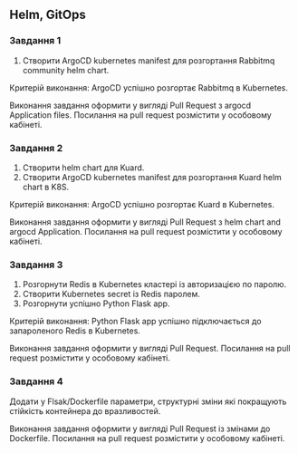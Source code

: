 ## Helm, GitOps

### Завдання 1
1. Cтворити  ArgoCD kubernetes manifest для розгортання Rabbitmq community helm chart.

Критерій виконання:
ArgoCD успішно розгортає Rabbitmq в Kubernetes.

Виконання завдання оформити у вигляді Pull Request з argocd Application files.
Посилання на pull request розмістити у особовому кабінеті.

### Завдання 2
1. Створити helm chart для Kuard.
2. Cтворити  ArgoCD kubernetes manifest для розгортання Kuard helm chart в K8S.

Критерій виконання:
ArgoCD успішно розгортає Kuard в Kubernetes.

Виконання завдання оформити у вигляді Pull Request з helm chart and argocd Application.
Посилання на pull request розмістити у особовому кабінеті.

### Завдання 3
1. Розгорнути Redis в Kubernetes кластері із авторизацією по паролю.
2. Cтворити Kubernetes secret із Redis паролем.
3. Розгорнути успішно Python Flask app.

Критерій виконання:
Python Flask app успішно підключається до запароленого Redis в Kubernetes.

Виконання завдання оформити у вигляді Pull Request.
Посилання на pull request розмістити у особовому кабінеті.

### Завдання 4
Додати у Flsak/Dockerfile параметри, структурні зміни які покращують стійкість контейнера до вразливостей.

Виконання завдання оформити у вигляді Pull Request із змінами до Dockerfile.
Посилання на pull request розмістити у особовому кабінеті.